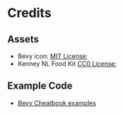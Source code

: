 # Credits

## Assets

* Bevy icon: [MIT License](licenses/Bevy_MIT_License.md);
* Kenney NL Food Kit [CC0 License](licenses/KenneyNL_License.txt);

## Example Code

* [Bevy Cheatbook examples](https://bevy-cheatbook.github.io/credits.html)